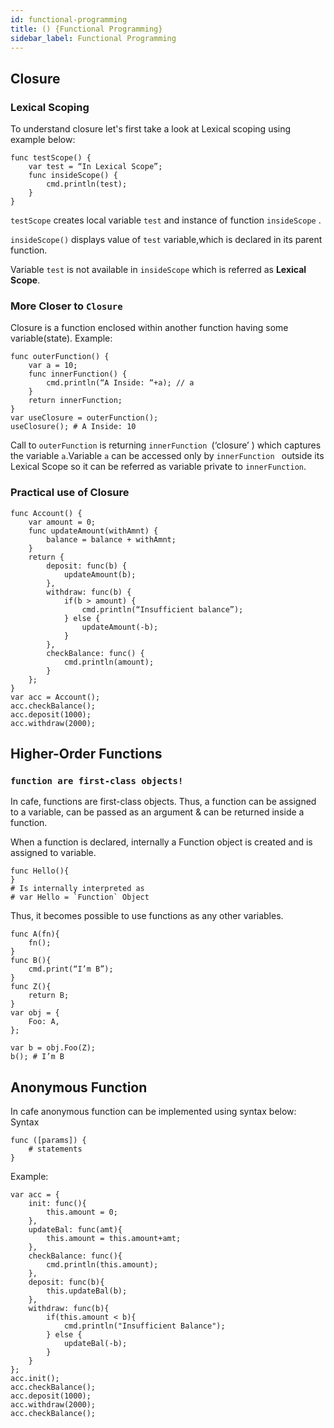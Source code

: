 ```yaml
---
id: functional-programming
title: () {Functional Programming}
sidebar_label: Functional Programming
---
```



<!-- # (){Functional Programming} -->



## Closure

### Lexical Scoping

To understand closure let's first take a look at Lexical scoping using example below:

```
func testScope() {	
	var test = “In Lexical Scope”;	
	func insideScope() {		
		cmd.println(test);
	}
}
```



`testScope` creates local variable `test` and instance of function `insideScope` .

`insideScope()` displays value of `test` variable,which is declared in its parent function. 

Variable `test`  is not available in `insideScope` which is referred as **Lexical Scope**.

### More Closer to `Closure`

Closure  is a function enclosed within another function having some variable(state).
Example:

```
func outerFunction() {	
	var a = 10;	
	func innerFunction() {		
		cmd.println(“A Inside: “+a); // a 
	}
	return innerFunction;
}
var useClosure = outerFunction();
useClosure(); # A Inside: 10
```

Call to `outerFunction` is returning `innerFunction `(‘closure’ ) which captures the variable `a`.Variable `a` can be accessed only by `innerFunction ` outside its Lexical Scope so it can be referred as variable private to `innerFunction`.

### Practical use of Closure

```
func Account() {	
	var amount = 0;	
	func updateAmount(withAmnt) {		
		balance = balance + withAmnt;	
	}
	return {		
		deposit: func(b) {			
			updateAmount(b);		
		},
		withdraw: func(b) {	
			if(b > amount) {		
				cmd.println(“Insufficient balance”);	
			} else {	
				updateAmount(-b);
			}
		},
		checkBalance: func() {	
			cmd.println(amount);
		}	
	};
}
var acc = Account();
acc.checkBalance();
acc.deposit(1000);
acc.withdraw(2000);
```





## Higher-Order Functions

### `function are first-class objects!`

In cafe, functions are first-class objects.
Thus, a function can be assigned to a variable, can be passed as an argument & can be returned inside a function.

When a function is declared, internally a Function object is created and is assigned to variable.

```
func Hello(){
}
# Is internally interpreted as
# var Hello = `Function` Object                                    
```

Thus, it becomes possible to use functions as any other variables.

```
func A(fn){
    fn();
}
func B(){
    cmd.print(“I’m B”);
}
func Z(){
    return B;
}
var obj = {
    Foo: A,
};

var b = obj.Foo(Z);
b(); # I’m B
```



## Anonymous Function

In cafe anonymous function can be implemented using syntax below:
Syntax

```
func ([params]) {	
	# statements
}
```


Example:

```
var acc = {  
	init: func(){    
		this.amount = 0;  
	},  
	updateBal: func(amt){    
		this.amount = this.amount+amt;  
	},  
	checkBalance: func(){    
		cmd.println(this.amount);  
	},  
	deposit: func(b){    
		this.updateBal(b);  
	},  
	withdraw: func(b){    
		if(this.amount < b){      
			cmd.println("Insufficient Balance");    
		} else {      
			updateBal(-b);    
		}  
	}
};
acc.init();
acc.checkBalance();
acc.deposit(1000);
acc.withdraw(2000);
acc.checkBalance();


```

